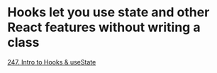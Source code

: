 # Hooks let you use state and other React features without writing a class

[247. Intro to Hooks & useState](https://www.udemy.com/course/modern-react-bootcamp/learn/lecture/14384884#overview)
